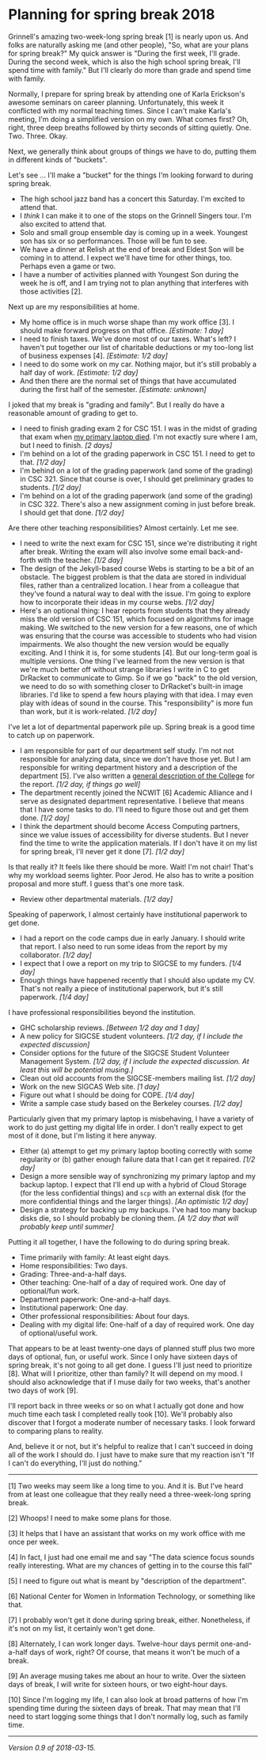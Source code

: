 Planning for spring break 2018
==============================

Grinnell's amazing two-week-long spring break [1] is nearly upon us.
And folks are naturally asking me (and other people), "So, what are your
plans for spring break?"  My quick answer is "During the first week,
I'll grade.  During the second week, which is also the high school
spring break, I'll spend time with family."  But I'll clearly do more
than grade and spend time with family.

Normally, I prepare for spring break by attending one of Karla Erickson's
awesome seminars on career planning.  Unfortunately, this week it conflicted
with my normal teaching times.  Since I can't make Karla's meeting, I'm doing
a simplified version on my own.  What comes first?  Oh, right, three deep
breaths followed by thirty seconds of sitting quietly.  One.  Two.  Three.
Okay.

Next, we generally think about groups of things we have to do, putting
them in different kinds of "buckets".

Let's see ... I'll make a "bucket" for the things I'm looking forward
to during spring break.

* The high school jazz band has a concert this Saturday.  I'm excited
  to attend that.
* I *think* I can make it to one of the stops on the Grinnell Singers
  tour.  I'm also excited to attend that.
* Solo and small group ensemble day is coming up in a week.  Youngest
  son has six or so performances.  Those will be fun to see.
* We have a dinner at Relish at the end of break and Eldest Son will be
  coming in to attend.  I expect we'll have time for other things,
  too.  Perhaps even a game or two.
* I have a number of activities planned with Youngest Son during the week
  he is off, and I am trying not to plan anything that interferes with
  those activities [2].

Next up are my responsibilities at home.

* My home office is in much worse shape than my work office [3].  I
  should make forward progress on that office. _[Estimate: 1 day]_
* I need to finish taxes.  We've done most of our taxes.  What's left?
  I haven't put together our list of charitable deductions or my too-long
  list of business expenses [4]. _[Estimate: 1/2 day]_
* I need to do some work on my car.  Nothing major, but it's still probably
  a half day of work. _[Estimate: 1/2 day]_
* And then there are the normal set of things that have accumulated
  during the first half of the semester. _[Estimate: unknown]_

I joked that my break is "grading and family".  But I really do have a 
reasonable amount of grading to get to.

* I need to finish grading exam 2 for CSC 151.  I was in the midst of
  grading that exam when [my primary laptop died](i-hate-computers-2018-03-11).
  I'm not exactly sure where I am, but I need to finish. _[2 days]_
* I'm behind on a lot of the grading paperwork in CSC 151.  I need to get
  to that. _[1/2 day]_
* I'm behind on a lot of the grading paperwork (and some of the grading)
  in CSC 321.  Since that course is over, I should get preliminary grades
  to students. _[1/2 day]_
* I'm behind on a lot of the grading paperwork (and some of the grading)
  in CSC 322.  There's also a new assignment coming in just before break.
  I should get that done. _[1/2 day]_

Are there other teaching responsibilities?  Almost certainly.  Let me
see.

* I need to write the next exam for CSC 151, since we're distributing
  it right after break.  Writing the exam will also involve some
  email back-and-forth with the teacher. _[1/2 day]_
* The design of the Jekyll-based course Webs is starting to be a bit of
  an obstacle.  The biggest problem is that the data are stored in
  individual files, rather than a centralized location.  I hear from
  a colleague that they've found a natural way to deal with the issue.
  I'm going to explore how to incorporate their ideas in my course webs.
  _[1/2 day]_
* Here's an optional thing: I hear reports from students that they
  already miss the old version of CSC 151, which focused on algorithms
  for image making.  We switched to the new version for a few reasons,
  one of which was ensuring that the course was accessible to students
  who had vision impairments.  We also thought the new version would be
  equally exciting.  And I think it is, for some students [4].  But our
  long-term goal is multiple versions.  One thing I've learned from the
  new version is that we're much better off without strange libraries I
  write in C to get DrRacket to communicate to Gimp.  So if we go "back"
  to the old version, we need to do so with something closer to DrRacket's
  built-in image libraries.  I'd like to spend a few hours playing
  with that idea.  I may even play with ideas of sound in the course.
  This "responsibility" is more fun than work, but it is work-related.
  _[1/2 day]_

I've let a lot of departmental paperwork pile up.  Spring break is a
good time to catch up on paperwork.

* I am responsible for part of our department self study.  I'm not
  not responsible for analyzing data, since we don't have those yet.  But 
  I am responsible for writing department history and a description of
  the department [5].  I've also written a [general description of
  the College](about-grinnell-external-reviewers) for the report.
  _[1/2 day, if things go well]_
* The department recently joined the NCWIT [6] Academic Alliance and I
  serve as designated department representative.  I believe that means
  that I have some tasks to do.  I'll need to figure those out and
  get them done. _[1/2 day]_
* I think the department should become Access Computing partners, since
  we value issues of accessibility for diverse students.  But I never
  find the time to write the application materials.  If I don't have
  it on my list for spring break, I'll never get it done [7]. _[1/2 day]_

Is that really it?  It feels like there should be more. Wait!  I'm not
chair!  That's why my workload seems lighter.  Poor Jerod.  He also has
to write a position proposal and more stuff.  I guess that's one more
task.

* Review other departmental materials. _[1/2 day]_

Speaking of paperwork, I almost certainly have institutional paperwork
to get done.

* I had a report on the code camps due in early January.  I should
  write that report.  I also need to run some ideas from the report
  by my collaborator. _[1/2 day]_
* I expect that I owe a report on my trip to SIGCSE to my funders.
  _[1/4 day]_
* Enough things have happened recently that I should also update my
  CV.  That's not really a piece of institutional paperwork, but it's 
  still paperwork. _[1/4 day]_

I have professional responsibilities beyond the institution.

* GHC scholarship reviews. _[Between 1/2 day and 1 day]_
* A new policy for SIGCSE student volunteers. _[1/2 day, if I include
  the expected discussion]_
* Consider options for the future of the SIGCSE Student Volunteer
  Management System.  _[1/2 day, if I include the expected discussion.
  At least this will be potential musing.]_
* Clean out old accounts from the SIGCSE-members mailing list. 
  _[1/2 day]_
* Work on the new SIGCAS Web site. _[1 day]_
* Figure out what I should be doing for COPE. _[1/4 day]_
* Write a sample case study based on the Berkeley courses. _[1/2 day]_

Particularly given that my primary laptop is misbehaving, I have a 
variety of work to do just getting my digital life in order.  I don't
really expect to get most of it done, but I'm listing it here anyway.

* Either (a) attempt to get my primary laptop booting correctly with 
  some regularity or (b) gather enough failure data that I can get it
  repaired. _[1/2 day]_
* Design a more sensible way of synchronizing my primary laptop and my
  backup laptop.  I expect that I'll end up with a hybrid of Cloud 
  Storage (for the less confidential things) and `scp` with an external
  disk (for the more confidential things and the larger things). _[An
  optimistic 1/2 day]_
* Design a strategy for backing up my backups.  I've had too many backup
  disks die, so I should probably be cloning them. _[A 1/2 day that
  will probably keep until summer]_

Putting it all together, I have the following to do during spring break.

* Time primarily with family: At least eight days.
* Home responsibilities: Two days.
* Grading: Three-and-a-half days.
* Other teaching: One-half of a day of required work.  One day of optional/fun
  work.
* Department paperwork: One-and-a-half days.
* Institutional paperwork: One day.
* Other professional responsibilities: About four days.
* Dealing with my digital life: One-half of a day of required work.  One day
  of optional/useful work.

That appears to be at least twenty-one days of planned stuff plus two
more days of optional, fun, or useful work.  Since I only have sixteen
days of spring break, it's not going to all get done.  I guess I'll
just need to prioritize [8].  What will I prioritize, other than family?
It will depend on my mood.  I should also acknowledge that if I muse
daily for two weeks, that's another two days of work [9].

I'll report back in three weeks or so on what I actually got done and
how much time each task I completed really took [10].  We'll probably
also discover that I forgot a moderate number of necessary tasks.
I look forward to comparing plans to reality.

And, believe it or not, but it's helpful to realize that I can't succeed
in doing all of the work I should do.  I just have to make sure that my
reaction isn't "If I can't do everything, I'll just do nothing."

---

[1] Two weeks may seem like a long time to you.  And it is.  But I've
heard from at least one colleague that they really need a three-week-long
spring break.

[2] Whoops!  I need to make some plans for those.

[3] It helps that I have an assistant that works on my work office with
me once per week.

[4] In fact, I just had one email me and say "The data science focus sounds
really interesting.  What are my chances of getting in to the course this
fall"

[5] I need to figure out what is meant by "description of the department".

[6] National Center for Women in Information Technology, or something
like that.

[7] I probably won't get it done during spring break, either.  Nonetheless,
if it's not on my list, it certainly won't get done.

[8] Alternately, I can work longer days.  Twelve-hour days permit
one-and-a-half days of work, right?  Of course, that means it won't be
much of a break.

[9] An average musing takes me about an hour to write.  Over the sixteen
days of break, I will write for sixteen hours, or two eight-hour days.

[10] Since I'm logging my life, I can also look at broad patterns of how
I'm spending time during the sixteen days of break.  That may mean that
I'll need to start logging some things that I don't normally log, such as
family time.

---

*Version 0.9 of 2018-03-15.*
